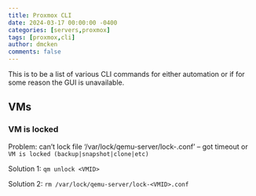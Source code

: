 ```yaml
---
title: Proxmox CLI
date: 2024-03-17 00:00:00 -0400
categories: [servers,proxmox]
tags: [proxmox,cli]
author: dmcken
comments: false
---
```


This is to be a list of various CLI commands for either automation or if for some reason the GUI is unavailable.


## VMs



### VM is locked

Problem: can’t lock file ‘/var/lock/qemu-server/lock-<VMID>.conf’ – got timeout or `VM is locked (backup|snapshot|clone|etc)`

Solution 1:
`qm unlock <VMID>`

Solution 2:
`rm /var/lock/qemu-server/lock-<VMID>.conf`

